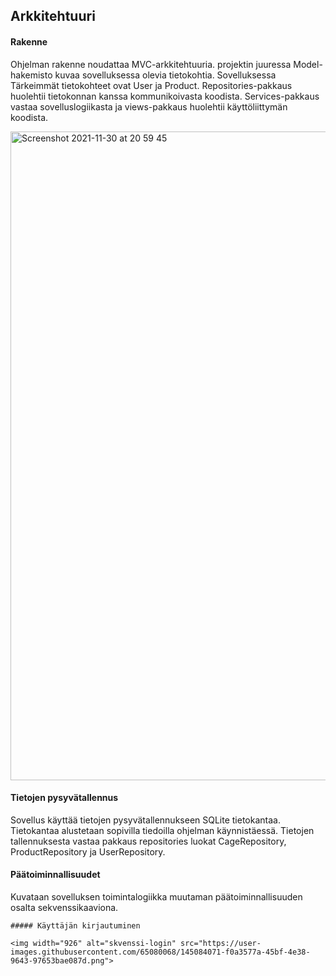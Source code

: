 ## Arkkitehtuuri
#### Rakenne
Ohjelman rakenne noudattaa MVC-arkkitehtuuria. projektin juuressa
Model-hakemisto kuvaa sovelluksessa olevia tietokohtia. Sovelluksessa
Tärkeimmät tietokohteet ovat User ja Product. Repositories-pakkaus
huolehtii tietokonnan kanssa kommunikoivasta koodista. Services-pakkaus
vastaa sovelluslogiikasta ja views-pakkaus huolehtii käyttöliittymän
koodista.

<img width="1038" alt="Screenshot 2021-11-30 at 20 59 45" src="https://user-images.githubusercontent.com/65080068/144111478-62d31fd6-8ea7-4355-83a1-1952a8a09888.png">



#### Tietojen pysyvätallennus
Sovellus käyttää tietojen pysyvätallennukseen SQLite tietokantaa.
Tietokantaa alustetaan sopivilla tiedoilla ohjelman käynnistäessä.
Tietojen tallennuksesta vastaa pakkaus repositories luokat CageRepository,
ProductRepository ja UserRepository.


#### Päätoiminnallisuudet
Kuvataan sovelluksen toimintalogiikka muutaman päätoiminnallisuuden osalta sekvenssikaaviona.

    ##### Käyttäjän kirjautuminen
    
    <img width="926" alt="skvenssi-login" src="https://user-images.githubusercontent.com/65080068/145084071-f0a3577a-45bf-4e38-9643-97653bae087d.png">
